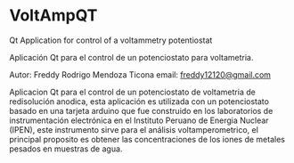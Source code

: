 VoltAmpQT
=========

Qt Application  for control of a voltammetry potentiostat 

Aplicación Qt para el control de un potenciostato para voltametria.


Autor: Freddy Rodrigo Mendoza Ticona 
email: freddy12120@gmail.com

Aplicacion Qt para el control de un potenciostato de voltametria de redisolución anodica, esta aplicación es utilizada con un potenciostato basado en una tarjeta arduino que fue construido en los laboratorios de instrumentación electrónica en el Instituto Peruano de Energia Nuclear (IPEN), este instrumento sirve para el análisis voltamperometrico, el principal proposito es obtener las concentraciones de los iones de metales pesados en muestras de agua.
